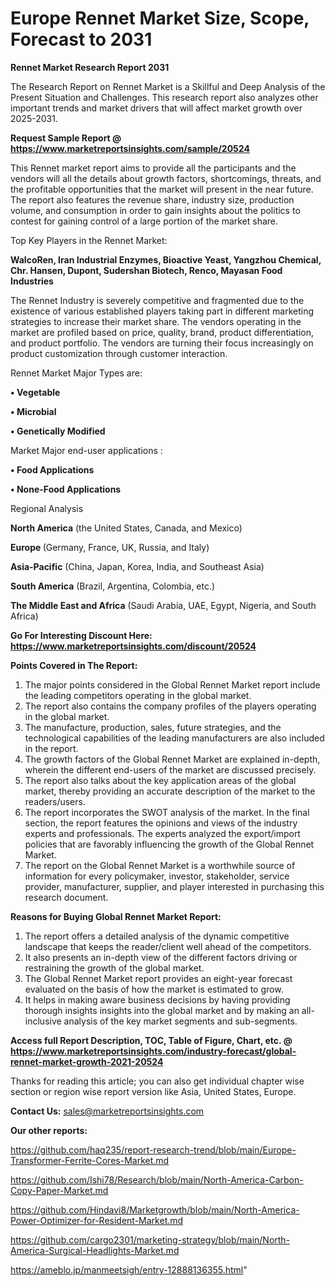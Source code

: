 # Europe Rennet Market Size, Scope, Forecast to 2031

<strong>Rennet Market Research Report 2031</strong>

The Research Report on Rennet Market is a Skillful and Deep Analysis of the Present Situation and Challenges. This research report also analyzes other important trends and market drivers that will affect market growth over 2025-2031.

<strong>Request Sample Report @ <a href=https://www.marketreportsinsights.com/sample/20524>https://www.marketreportsinsights.com/sample/20524</a></strong>

This Rennet market report aims to provide all the participants and the vendors will all the details about growth factors, shortcomings, threats, and the profitable opportunities that the market will present in the near future. The report also features the revenue share, industry size, production volume, and consumption in order to gain insights about the politics to contest for gaining control of a large portion of the market share.

Top Key Players in the Rennet Market:

<strong>WalcoRen, Iran Industrial Enzymes, Bioactive Yeast, Yangzhou Chemical, Chr. Hansen, Dupont, Sudershan Biotech, Renco, Mayasan Food Industries</strong>

The Rennet Industry is severely competitive and fragmented due to the existence of various established players taking part in different marketing strategies to increase their market share. The vendors operating in the market are profiled based on price, quality, brand, product differentiation, and product portfolio. The vendors are turning their focus increasingly on product customization through customer interaction.

Rennet Market Major Types are:

<strong>• Vegetable

• Microbial

• Genetically Modified</strong>

Market Major end-user applications :

<strong>• Food Applications

• None-Food Applications</strong>

Regional Analysis

</u><strong><b>North America</b></strong> (the United States, Canada, and Mexico)

<strong><b>Europe </b></strong>(Germany, France, UK, Russia, and Italy)

<strong><b>Asia-Pacific</b></strong> (China, Japan, Korea, India, and Southeast Asia)

<strong><b>South America</b></strong> (Brazil, Argentina, Colombia, etc.)

<strong><b>The Middle East and Africa</b></strong> (Saudi Arabia, UAE, Egypt, Nigeria, and South Africa)

<strong>Go For Interesting Discount Here: <a href=https://www.marketreportsinsights.com/discount/20524>https://www.marketreportsinsights.com/discount/20524</a></strong>

<strong>Points Covered in The Report:</strong>
<ol>
  <li>The major points considered in the Global Rennet Market report include the leading competitors operating in the global market.</li>
  <li>The report also contains the company profiles of the players operating in the global market.</li>
  <li>The manufacture, production, sales, future strategies, and the technological capabilities of the leading manufacturers are also included in the report.</li>
  <li>The growth factors of the Global Rennet Market are explained in-depth, wherein the different end-users of the market are discussed precisely.</li>
  <li>The report also talks about the key application areas of the global market, thereby providing an accurate description of the market to the readers/users.</li>
  <li>The report incorporates the SWOT analysis of the market. In the final section, the report features the opinions and views of the industry experts and professionals. The experts analyzed the export/import policies that are favorably influencing the growth of the Global Rennet Market.</li>
  <li>The report on the Global Rennet Market is a worthwhile source of information for every policymaker, investor, stakeholder, service provider, manufacturer, supplier, and player interested in purchasing this research document.</li>
</ol>
<strong>Reasons for Buying Global Rennet Market Report:</strong>

<ol>
  <li>The report offers a detailed analysis of the dynamic competitive landscape that keeps the reader/client well ahead of the competitors.</li>
  <li>It also presents an in-depth view of the different factors driving or restraining the growth of the global market.</li>
  <li>The Global Rennet Market report provides an eight-year forecast evaluated on the basis of how the market is estimated to grow.</li>
  <li>It helps in making aware business decisions by having providing thorough insights insights into the global market and by making an all-inclusive analysis of the key market segments and sub-segments.</li>
</ol>
<strong>Access full Report Description, TOC, Table of Figure, Chart, etc. @ <a href=https://www.marketreportsinsights.com/industry-forecast/global-rennet-market-growth-2021-20524>https://www.marketreportsinsights.com/industry-forecast/global-rennet-market-growth-2021-20524</a></strong>


Thanks for reading this article; you can also get individual chapter wise section or region wise report version like Asia, United States, Europe.

<strong>Contact Us:</strong>
sales@marketreportsinsights.com

<strong>Our other reports:</strong>

<a href=https://github.com/haq235/report-research-trend/blob/main/Europe-Transformer-Ferrite-Cores-Market.md>https://github.com/haq235/report-research-trend/blob/main/Europe-Transformer-Ferrite-Cores-Market.md</a>

<a href=https://github.com/Ishi78/Research/blob/main/North-America-Carbon-Copy-Paper-Market.md>https://github.com/Ishi78/Research/blob/main/North-America-Carbon-Copy-Paper-Market.md</a>

<a href=https://github.com/Hindavi8/Marketgrowth/blob/main/North-America-Power-Optimizer-for-Resident-Market.md>https://github.com/Hindavi8/Marketgrowth/blob/main/North-America-Power-Optimizer-for-Resident-Market.md</a>

<a href=https://github.com/cargo2301/marketing-strategy/blob/main/North-America-Surgical-Headlights-Market.md>https://github.com/cargo2301/marketing-strategy/blob/main/North-America-Surgical-Headlights-Market.md</a>

<a href=https://ameblo.jp/manmeetsigh/entry-12888136355.html>https://ameblo.jp/manmeetsigh/entry-12888136355.html</a>"
